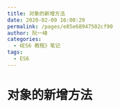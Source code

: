 ```yaml
---
title: 对象的新增方法
date: 2020-02-09 16:00:29
permalink: /pages/e85e68947502cf90
author: 阮一峰
categories:
  - 《ES6 教程》笔记
tags:
  - ES6
---
```


# 对象的新增方法
